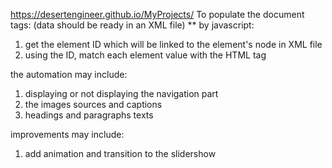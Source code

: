 https://desertengineer.github.io/MyProjects/
To populate the document tags: 
(data should be ready in an XML file)
**
by javascript:
1. get the element ID which will be linked to the element's node in XML file
2. using the ID, match each element value with the HTML tag

the automation may include:
1. displaying or not displaying the navigation part
2. the images sources and captions
3. headings and paragraphs texts

improvements may include:
1. add animation and transition to the slidershow